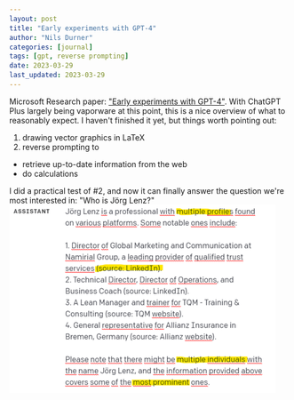 ```yaml
---
layout: post
title: "Early experiments with GPT-4"
author: "Nils Durner"
categories: [journal]
tags: [gpt, reverse prompting]
date: 2023-03-29
last_updated: 2023-03-29
---
```


Microsoft Research paper: ["Early experiments with GPT-4"](https://arxiv.org/pdf/2303.12712.pdf). With ChatGPT Plus largely being vaporware at this point, this is a nice overview of what to reasonably expect. I haven't finished it yet, but things worth pointing out:
1. drawing vector graphics in LaTeX
1. reverse prompting to
* retrieve up-to-date information from the web
* do calculations

I did a practical test of #2, and now it can finally answer the question we're most interested in: "Who is Jörg Lenz?"
![GPT-4 summarizes up-to-date Google search results](assets/img/gpt4-who-joerg-lenz.png)